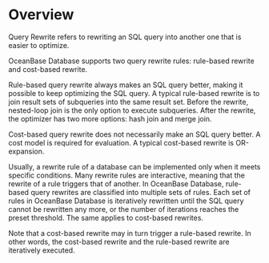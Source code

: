 Overview 
=============================

Query Rewrite refers to rewriting an SQL query into another one that is easier to optimize. 

OceanBase Database supports two query rewrite rules: rule-based rewrite and cost-based rewrite. 

Rule-based query rewrite always makes an SQL query better, making it possible to keep optimizing the SQL query. A typical rule-based rewrite is to join result sets of subqueries into the same result set. Before the rewrite, nested-loop join is the only option to execute subqueries. After the rewrite, the optimizer has two more options: hash join and merge join. 

Cost-based query rewrite does not necessarily make an SQL query better. A cost model is required for evaluation. A typical cost-based rewrite is OR-expansion. 

Usually, a rewrite rule of a database can be implemented only when it meets specific conditions. Many rewrite rules are interactive, meaning that the rewrite of a rule triggers that of another. In OceanBase Database, rule-based query rewrites are classified into multiple sets of rules. Each set of rules in OceanBase Database is iteratively rewritten until the SQL query cannot be rewritten any more, or the number of iterations reaches the preset threshold. The same applies to cost-based rewrites. 

Note that a cost-based rewrite may in turn trigger a rule-based rewrite. In other words, the cost-based rewrite and the rule-based rewrite are iteratively executed.
